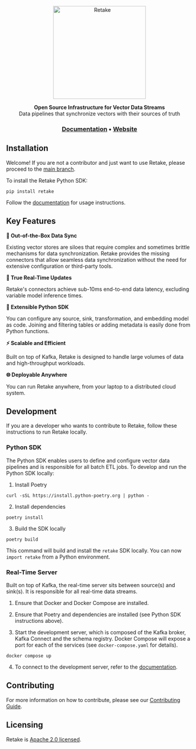 <p align="center">
  <a href="https://retake.mintlify.app"><img src="assets/retake.png" alt="Retake" width="250px"></a>
</p>

<p align="center">
    <b>Open Source Infrastructure for Vector Data Streams</b> <br />
    Data pipelines that synchronize vectors with their sources of truth <br />
</p>

<h3 align="center">
  <a href="https://docs.getretake.com">Documentation</a> &bull;
  <a href="https://getretake.com">Website</a>
</h3>

## Installation

Welcome! If you are not a contributor and just want to use Retake, please
proceed to the [main branch](https://github.com/getretake/retake/tree/main).

To install the Retake Python SDK:

```
pip install retake
```

Follow the [documentation](https://retake.mintlify.app) for usage instructions.

## Key Features

**:arrows_counterclockwise: Out-of-the-Box Data Sync**

Existing vector stores are siloes that require complex and sometimes brittle
mechanisms for data synchronization. Retake provides the missing connectors that
allow seamless data synchronization without the need for extensive configuration
or third-party tools.

**:rocket: True Real-Time Updates**

Retake's connectors achieve sub-10ms end-to-end data latency, excluding variable
model inference times.

**:link: Extensible Python SDK**

You can configure any source, sink, transformation, and embedding model as code.
Joining and filtering tables or adding metadata is easily done from Python
functions.

**:zap: Scalable and Efficient**

Built on top of Kafka, Retake is designed to handle large volumes of data and
high-throughput workloads.

**:globe_with_meridians: Deployable Anywhere**

You can run Retake anywhere, from your laptop to a distributed cloud system.

## Development

If you are a developer who wants to contribute to Retake, follow these instructions to run Retake locally.

### Python SDK

The Python SDK enables users to define and configure vector data pipelines and
is responsible for all batch ETL jobs. To develop and run the Python SDK
locally:

1. Install Poetry

```
curl -sSL https://install.python-poetry.org | python -
```

2. Install dependencies

```
poetry install
```

3. Build the SDK locally

```
poetry build
```

This command will build and install the `retake` SDK locally. You can now
`import retake` from a Python environment.

### Real-Time Server

Built on top of Kafka, the real-time server sits between source(s) and
sink(s). It is responsible for all real-time data streams.

1. Ensure that Docker and Docker Compose are installed.

2. Ensure that Poetry and dependencies are installed (see Python SDK
   instructions above).

3. Start the development server, which is composed of the Kafka broker, Kafka Connect
and the schema registry. Docker Compose will expose a port for each of the
services (see `docker-compose.yaml` for details).

```
docker compose up
```

4. To connect to the development server, refer to the [documentation](https://docs.getretake.com/quickstart/real-time-update).

## Contributing

For more information on how to contribute, please see our
[Contributing Guide](CONTRIBUTING.md).

## Licensing

Retake is [Apache 2.0 licensed](LICENSE).
